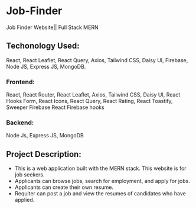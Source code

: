 # Job-Finder
Job Finder Website|| Full Stack MERN

## Techonology Used:
React, React Leaflet, React Query, Axios, Tailwind CSS, Daisy UI, Firebase, Node JS, Express JS, MongoDB.

### Frontend:
React, React Router, React Leaflet, Axios, Tailwind CSS, Daisy UI, React Hooks Form, React Icons, React Query, React Rating, React Toastify, Sweeper Firebase
React Firebase hooks
<br>
### Backend:
Node Js, Express JS, MongoDB

## Project Description:
* This is a web application built with the MERN stack. This website is for job seekers.
* Applicants can browse jobs, search for employment, and apply for jobs.
* Applicants can create their own resume. 
* Requiter can post a job and view the resumes of candidates who have applied.
